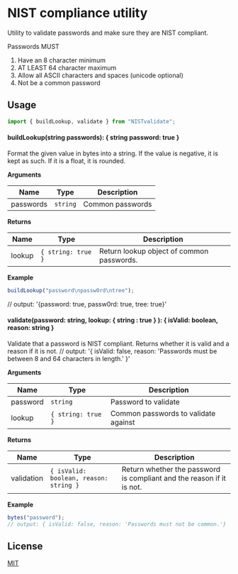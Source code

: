 # NIST compliance utility

Utility to validate passwords and make sure they are NIST compliant.

Passwords MUST

1. Have an 8 character minimum
2. AT LEAST 64 character maximum
3. Allow all ASCII characters and spaces (unicode optional)
4. Not be a common password

## Usage

```js
import { buildLookup, validate } from "NISTvalidate";
```

#### buildLookup(string passwords): { string password: true }

Format the given value in bytes into a string. If the value is negative, it is kept as such. If it is a float, it is
rounded.

**Arguments**

| Name      | Type     | Description      |
| --------- | -------- | ---------------- |
| passwords | `string` | Common passwords |

**Returns**

| Name   | Type               | Description                               |
| ------ | ------------------ | ----------------------------------------- |
| lookup | `{ string: true }` | Return lookup object of common passwords. |

**Example**

```js
buildLookup("password\npassw0rd\ntree");
```

// output: '{password: true, passw0rd: true, tree: true}'

#### validate(password: string, lookup: { string : true } ): { isValid: boolean, reason: string }

Validate that a password is NIST compliant. Returns whether it is valid and a reason if it is not.
// output: '{ isValid: false, reason: 'Passwords must be between 8 and 64 characters in length.' }'

**Arguments**

| Name     | Type               | Description                          |
| -------- | ------------------ | ------------------------------------ |
| password | `string`           | Password to validate                 |
| lookup   | `{ string: true }` | Common passwords to validate against |

**Returns**

| Name       | Type                                   | Description                                                           |
| ---------- | -------------------------------------- | --------------------------------------------------------------------- |
| validation | `{ isValid: boolean, reason: string }` | Return whether the password is compliant and the reason if it is not. |

**Example**

```js
bytes("password");
// output: { isValid: false, reason: 'Passwords must not be common.'}
```

## License

[MIT](LICENSE)
